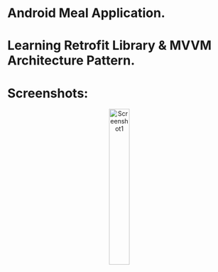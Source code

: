 # Android Meal Application.

# Learning Retrofit Library & MVVM Architecture Pattern.

# Screenshots:
<div class="container", align="center">
  <img width="30%" alt="Screenshot1" src="https://github.com/user-attachments/assets/680773c5-8d46-4155-a427-e925e6548476" />
</div>


